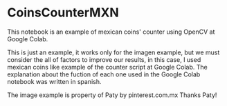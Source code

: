 # CoinsCounterMXN
This notebook is an example of mexican coins' counter using OpenCV at Google Colab.

This is just an example, it works only for the imagen example, but we must consider the all of factors to improve our results, in this case, I used mexican coins like example of the counter script at Google Colab. The explanation about the fuction of each one used in the Google Colab notebook was written in spanish.

The image example is property of Paty by pinterest.com.mx
Thanks Paty!
